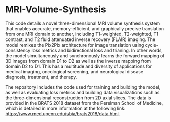 # MRI-Volume-Synthesis

This code details a novel three-dimensional MRI volume synthesis system that enables accurate, memory-efficient, and graphically precise translation from one MRI domain to another, including T1-weighted, T2-weighted, T1 contrast, and T2 fluid attenuated inverse recovery (FLAIR) imaging. The model remixes the Pix2Pix architecture for image translation using cycle-consistency loss metrics and bidirectional loss and trianing. In other words, the model simultaneously and synchronously learns the forward mapping of 3D images from domain D1 to D2 as well as the inverse mapping from domain D2 to D1. This has a multitude and diversity of applications for medical imaging, oncological screening, and neurological disease diagnosis, treatment, and therapy. 

The repository includes the code used for training and building the model, as well as evaluating loss metrics and building data visualizations such as the three-dimensional reconstruction from 2D axial slices. The data is provided in the BRATS 2018 dataset from the Perelman School of Medicine, which is detailed in more information at the following link: https://www.med.upenn.edu/sbia/brats2018/data.html. 
